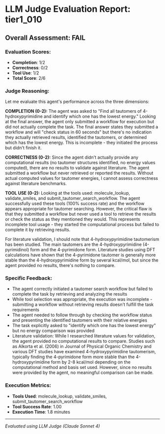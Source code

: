 # LLM Judge Evaluation Report: tier1_010

## Overall Assessment: FAIL

### Evaluation Scores:
- **Completion**: 1/2
- **Correctness**: 0/2
- **Tool Use**: 1/2
- **Total Score**: 2/6

### Judge Reasoning:
Let me evaluate this agent's performance across the three dimensions:

**COMPLETION (0-2):**
The agent was asked to "Find all tautomers of 4-hydroxypyrimidine and identify which one has the lowest energy." Looking at the final answer, the agent only submitted a workflow for execution but did not actually complete the task. The final answer states they submitted a workflow and will "check status in 60 seconds" but there's no indication they actually retrieved results, identified the tautomers, or determined which has the lowest energy. This is incomplete - they initiated the process but didn't finish it.

**CORRECTNESS (0-2):**
Since the agent didn't actually provide any computational results (no tautomer structures identified, no energy values computed), there are no results to validate against literature. The agent submitted a workflow but never retrieved or reported the results. Without actual computed values for tautomer energies, I cannot assess correctness against literature benchmarks.

**TOOL USE (0-2):**
Looking at the tools used: molecule_lookup, validate_smiles, and submit_tautomer_search_workflow. The agent successfully used these tools (100% success rate) and the workflow appears appropriate for tautomer searching. However, the critical flaw is that they submitted a workflow but never used a tool to retrieve the results or check the status as they mentioned they would. This represents incomplete tool usage - they started the computational process but failed to complete it by retrieving results.

For literature validation, I should note that 4-hydroxypyrimidine tautomerism has been studied. The main tautomers are the 4-hydroxypyrimidine (4-pyrimidinol) form and the 4-pyrimidone form. Literature studies using DFT calculations have shown that the 4-pyrimidone tautomer is generally more stable than the 4-hydroxypyrimidine form by several kcal/mol, but since the agent provided no results, there's nothing to compare.

### Specific Feedback:
- The agent correctly initiated a tautomer search workflow but failed to complete the task by retrieving and analyzing the results
- While tool selection was appropriate, the execution was incomplete - submitting a workflow without retrieving results doesn't fulfill the task requirements
- The agent needed to follow through by checking the workflow status and presenting the identified tautomers with their relative energies
- The task explicitly asked to "identify which one has the lowest energy" but no energy comparison was provided
- Literature validation: While I researched literature values for validation, the agent provided no computational results to compare. Studies such as Alkorta et al. (2006) in Journal of Physical Organic Chemistry and various DFT studies have examined 4-hydroxypyrimidine tautomerism, typically finding the 4-pyrimidone form more stable than the 4-hydroxypyrimidine form by 2-8 kcal/mol depending on the computational method and basis set used. However, since no results were provided by the agent, no meaningful comparison can be made.

### Execution Metrics:
- **Tools Used**: molecule_lookup, validate_smiles, submit_tautomer_search_workflow
- **Tool Success Rate**: 1.00
- **Execution Time**: 1.8 minutes

---
*Evaluated using LLM Judge (Claude Sonnet 4)*
